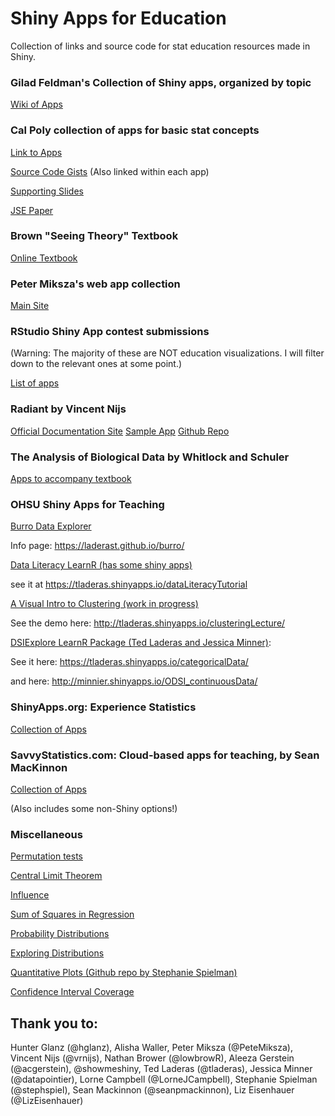 # Shiny Apps for Education
 Collection of links and source code for stat education resources made in Shiny.

### Gilad Feldman's Collection of Shiny apps, organized by topic

[Wiki of Apps](http://wiki.mgto.org/doku.php/r_shiny_apps)

### Cal Poly collection of apps for basic stat concepts

[Link to Apps](https://statistics.calpoly.edu/shiny#probview)

[Source Code Gists](https://gist.github.com/calpolystat)  (Also linked within each app)

[Supporting Slides](http://www.jinse.jp/pdf/Shiny_Rikkyo_Slides.pdf)

[JSE Paper](https://escholarship.org/uc/item/00d4q8cp)

### Brown "Seeing Theory" Textbook

[Online Textbook](https://seeing-theory.brown.edu)

### Peter Miksza's web app collection

[Main Site](https://petemiksza.com/visualizing-statistical-concepts/)

### RStudio Shiny App contest submissions

(Warning: The majority of these are NOT education visualizations.  I will filter down to the relevant ones at some point.)

[List of apps](https://community.rstudio.com/tags/shiny-contest)

### Radiant by Vincent Nijs

[Official Documentation Site](https://radiant-rstats.github.io/docs/)
[Sample App](https://vnijs.shinyapps.io/radiant/?SSUID=0a733962d5)
[Github Repo](https://github.com/radiant-rstats)

### The Analysis of Biological Data by Whitlock and Schuler

[Apps to accompany textbook](https://whitlockschluter.zoology.ubc.ca/stats-visualizations)

### OHSU Shiny Apps for Teaching

[Burro Data Explorer](https://github.com/laderast/burro) 

Info page: https://laderast.github.io/burro/

[Data Literacy LearnR (has some shiny apps)](https://github.com/laderast/dataLiteracyTutorial)

see it at https://tladeras.shinyapps.io/dataLiteracyTutorial

[A Visual Intro to Clustering (work in progress)](https://github.com/laderast/clusteringLecture) 

See the demo here: http://tladeras.shinyapps.io/clusteringLecture/

[DSIExplore LearnR Package (Ted Laderas and Jessica Minner)](https://github.com/laderast/DSIExplore): 

See it here: https://tladeras.shinyapps.io/categoricalData/ 

and here: http://minnier.shinyapps.io/ODSI_continuousData/

### ShinyApps.org: Experience Statistics

[Collection of Apps](https://shinyapps.org/)

### SavvyStatistics.com: Cloud-based apps for teaching, by Sean MacKinnon

[Collection of Apps](http://savvystatistics.com/cloud-based-apps-for-statistics-teaching/)

(Also includes some non-Shiny options!)

### Miscellaneous
 
[Permutation tests](https://rosetta.ahmedmoustafa.io/permutation/)

[Central Limit Theorem](https://casertamarco.shinyapps.io/centralLimitTheorem/)

[Influence](https://omaymas.shinyapps.io/Influence_Analysis/)

[Sum of Squares in Regression](https://paternogbc.shinyapps.io/SS_regression/)

[Probability Distributions](https://statdist.ksmzn.com/)

[Exploring Distributions](http://www.statstudio.net/free-tools/dists/)

[Quantitative Plots (Github repo by Stephanie Spielman)](https://github.com/spielmanlab/plot-iris)

[Confidence Interval Coverage](https://istats.shinyapps.io/ExploreCoverage/)


## Thank you to:

Hunter Glanz (@hglanz), Alisha Waller, Peter Miksza (@PeteMiksza), Vincent Nijs (@vrnijs), Nathan Brower (@lowbrowR), Aleeza Gerstein
(@acgerstein), @showmeshiny, Ted Laderas (@tladeras), Jessica Minner (@datapointier), Lorne Campbell (@LorneJCampbell), Stephanie Spielman (@stephspiel), Sean Mackinnon (@seanpmackinnon), Liz Eisenhauer (@LizEisenhauer)


